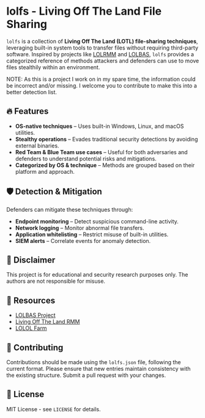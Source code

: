 # lolfs - Living Off The Land File Sharing

`lolfs` is a collection of **Living Off The Land (LOTL) file-sharing techniques**, leveraging built-in system tools to transfer files without requiring third-party software. Inspired by projects like [LOLRMM](https://LOLRMM.io) and [LOLBAS](https://lolbas-project.github.io), `lolfs` provides a categorized reference of methods attackers and defenders can use to move files stealthily within an environment.

NOTE: As this is a project I work on in my spare time, the information could be incorrect and/or missing. I welcome you to contribute to make this into a better detection list.

## 🔥 Features
- **OS-native techniques** – Uses built-in Windows, Linux, and macOS utilities.
- **Stealthy operations** – Evades traditional security detections by avoiding external binaries.
- **Red Team & Blue Team use cases** – Useful for both adversaries and defenders to understand potential risks and mitigations.
- **Categorized by OS & technique** – Methods are grouped based on their platform and approach.

## 🛡️ Detection & Mitigation
Defenders can mitigate these techniques through:
- **Endpoint monitoring** – Detect suspicious command-line activity.
- **Network logging** – Monitor abnormal file transfers.
- **Application whitelisting** – Restrict misuse of built-in utilities.
- **SIEM alerts** – Correlate events for anomaly detection.

## 📜 Disclaimer
This project is for educational and security research purposes only. The authors are not responsible for misuse.

## 🔗 Resources
- [LOLBAS Project](https://lolbas-project.github.io/)
- [Living Off The Land RMM](https://github.com/LOLRMM)
- [LOLOL Farm](https://lolol.farm/)

## 🤝 Contributing
Contributions should be made using the `lolfs.json` file, following the current format. Please ensure that new entries maintain consistency with the existing structure. Submit a pull request with your changes.

## 📄 License
MIT License - see `LICENSE` for details.
